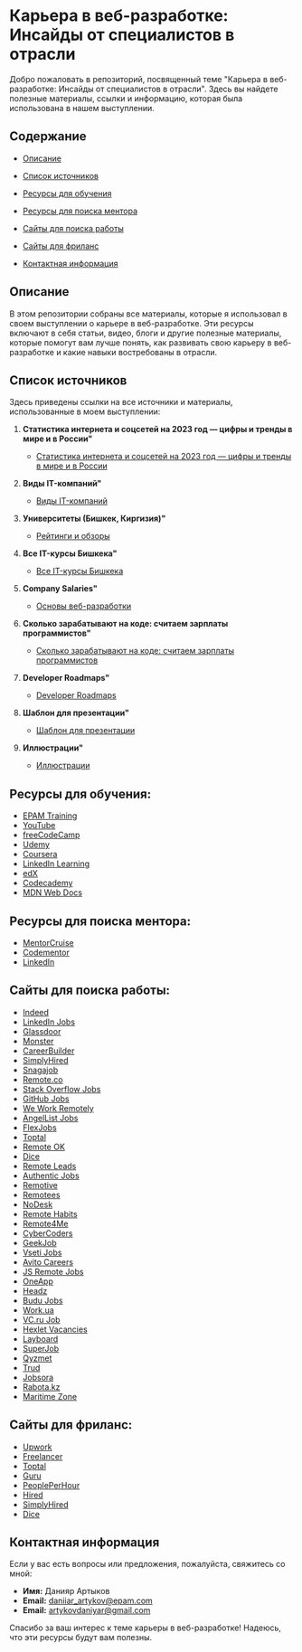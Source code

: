 # Карьера в веб-разработке: Инсайды от специалистов в отрасли

Добро пожаловать в репозиторий, посвященный теме "Карьера в веб-разработке: Инсайды от специалистов в отрасли". Здесь вы найдете полезные материалы, ссылки и информацию, которая была использована в нашем выступлении.

## Содержание

- [Описание](#описание)
- [Список источников](#список-источников)

- [Ресурсы для обучения](#ресурсы-для-обучения)
- [Ресурсы для поиска ментора](#ресурсы-для-поиска-ментора)
- [Сайты для поиска работы](#сайты-для-поиска-работы)
- [Сайты для фриланс](#сайты-для-фриланс)
- [Контактная информация](#контактная-информация)

## Описание

В этом репозитории собраны все материалы, которые я использовал в своем выступлении о карьере в веб-разработке. Эти ресурсы включают в себя статьи, видео, блоги и другие полезные материалы, которые помогут вам лучше понять, как развивать свою карьеру в веб-разработке и какие навыки востребованы в отрасли.

## Список источников

Здесь приведены ссылки на все источники и материалы, использованные в моем выступлении:

1. **Статистика интернета и соцсетей на 2023 год — цифры и тренды в мире и в России"**
   - [Статистика интернета и соцсетей на 2023 год — цифры и тренды в мире и в России](https://www.web-canape.ru/business/statistika-interneta-i-socsetej-na-2023-god-cifry-i-trendy-v-mire-i-v-rossii/)

2. **Виды IT-компаний"**
   - [Виды IT-компаний](https://teachmeskills.by/blog/vydy-it-copmanyi?ysclid=lwrlc3aidc833899082)

3. **Университеты (Бишкек, Киргизия)"**
   - [Рейтинги и обзоры](https://www.universityguru.ru/universitety-bishkek)

4. **Все IT-курсы Бишкека"**
   - [Все IT-курсы Бишкека](https://mektep.pro/it/?hl=ru)

5. **Company Salaries"**
   - [Основы веб-разработки](https://www.glassdoor.com/Salaries/index.html)

6. **Сколько зарабатывают на коде: считаем зарплаты программистов"**
   - [Сколько зарабатывают на коде: считаем зарплаты программистов](https://roadmap.sh/)

7. **Developer Roadmaps"**
   - [Developer Roadmaps](https://practicum.yandex.ru/blog/skolko-zarabatyvayut-programmisty/)
     
8. **Шаблон для презентации"**
   - [Шаблон для презентации](https://slidesgo.com/)

9. **Иллюстрации"**
   - [Иллюстрации](https://storyset.com/)

## Ресурсы для обучения:

- [EPAM Training](https://training.epam.com/)
- [YouTube](https://www.youtube.com/)
- [freeCodeCamp](https://www.freecodecamp.org/)
- [Udemy](https://www.udemy.com/)
- [Coursera](https://www.coursera.org/)
- [LinkedIn Learning](https://www.linkedin.com/learning/)
- [edX](https://www.edx.org/)
- [Codecademy](https://www.codecademy.com/)
- [MDN Web Docs](https://developer.mozilla.org/)

## Ресурсы для поиска ментора:

- [MentorCruise](https://mentorcruise.com/)
- [Codementor](https://www.codementor.io/)
- [LinkedIn](https://www.linkedin.com/)

## Сайты для поиска работы:

- [Indeed](https://www.indeed.com/)
- [LinkedIn Jobs](https://www.linkedin.com/jobs/)
- [Glassdoor](https://www.glassdoor.com/Job/)
- [Monster](https://www.monster.com/)
- [CareerBuilder](https://www.careerbuilder.com/)
- [SimplyHired](https://www.simplyhired.com/)
- [Snagajob](https://www.snagajob.com/)
- [Remote.co](https://remote.co)
- [Stack Overflow Jobs](https://stackoverflow.com/jobs)
- [GitHub Jobs](https://jobs.github.com)
- [We Work Remotely](https://weworkremotely.com)
- [AngelList Jobs](https://angel.co/jobs)
- [FlexJobs](https://www.flexjobs.com)
- [Toptal](https://www.toptal.com)
- [Remote OK](https://remoteok.io)
- [Dice](https://www.dice.com)
- [Remote Leads](https://remoteleads.io)
- [Authentic Jobs](https://authenticjobs.com)
- [Remotive](https://remotive.io)
- [Remotees](https://remotees.com)
- [NoDesk](https://nodesk.co)
- [Remote Habits](https://remotehabits.com)
- [Remote4Me](https://remote4me.com)
- [CyberCoders](https://www.cybercoders.com)
- [GeekJob](https://geekjob.ru/)
- [Vseti Jobs](https://www.vseti.app/jobs)
- [Avito Careers](https://career.avito.com/vacancies/)
- [JS Remote Jobs](https://jsremote.jobs/)
- [OneApp](https://oneapp.ly/)
- [Headz](https://app.headz.io/candidates/new)
- [Budu Jobs](https://budu.jobs/vacancies)
- [Work.ua](https://www.work.ua/jobs/)
- [VC.ru Job](https://vc.ru/job)
- [Hexlet Vacancies](https://cv.hexlet.io/vacancies)
- [Layboard](https://layboard.com/)
- [SuperJob](https://www.superjob.ru/vacancy/)
- [Qyzmet](https://qyzmet.kz/vacansii)
- [Trud](https://kz.trud.com/)
- [Jobsora](https://jobsora.com/)
- [Rabota.kz](https://rabota.kz/)
- [Maritime Zone](https://maritime-zone.com/)

## Сайты для фриланс:

- [Upwork](https://www.upwork.com/)
- [Freelancer](https://www.freelancer.com/)
- [Toptal](https://www.toptal.com/)
- [Guru](https://www.guru.com/)
- [PeoplePerHour](https://www.peopleperhour.com/)
- [Hired](https://hired.com/)
- [SimplyHired](https://www.simplyhired.com/)
- [Dice](https://www.dice.com/)

## Контактная информация

Если у вас есть вопросы или предложения, пожалуйста, свяжитесь со мной:

- **Имя:** Данияр Артыков
- **Email:** [daniiar_artykov@epam.com](mailto:daniiar_artykov@epam.com)
- **Email:** [artykovdaniyar@gmail.com](mailto:artykovdaniyar@gmail.com])

Спасибо за ваш интерес к теме карьеры в веб-разработке! Надеюсь, что эти ресурсы будут вам полезны.
